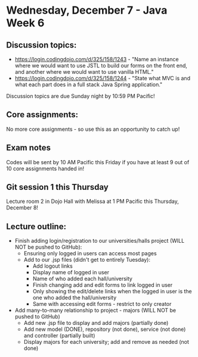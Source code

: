 # Wednesday, December 7 - Java Week 6

## Discussion topics:
- https://login.codingdojo.com/d/325/158/1243 - "Name an instance where we would want to use JSTL to build our forms on the front end, and another where we would want to use vanilla HTML."
- https://login.codingdojo.com/d/325/158/1244 - "State what MVC is and what each part does in a full stack Java Spring application."

Discussion topics are due Sunday night by 10:59 PM Pacific!

## Core assignments:
No more core assignments - so use this as an opportunity to catch up!

## Exam notes
Codes will be sent by 10 AM Pacific this Friday if you have at least 9 out of 10 core assignments handed in!

## Git session 1 this Thursday
Lecture room 2 in Dojo Hall with Melissa at 1 PM Pacific this Thursday, December 8!

## Lecture outline:
- Finish adding login/registration to our universities/halls project (WILL NOT be pushed to GitHub):
    - Ensuring only logged in users can access most pages
    - Add to our .jsp files (didn't get to entirely Tuesday):
        - Add logout links
        - Display name of logged in user
        - Name of who added each hall/university
        - Finish changing add and edit forms to link logged in user
        - Only showing the edit/delete links when the logged in user is the one who added the hall/university
        - Same with accessing edit forms - restrict to only creator
- Add many-to-many relationship to project - majors (WILL NOT be pushed to GitHub)
    - Add new .jsp file to display and add majors (partially done)
    - Add new model (DONE), repository (not done), service (not done) and controller (partially built)
    - Display majors for each university; add and remove as needed (not done)